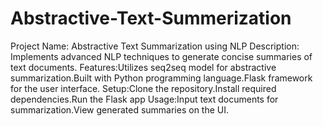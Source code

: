 # Abstractive-Text-Summerization

Project Name: Abstractive Text Summarization using NLP
Description: Implements advanced NLP techniques to generate concise summaries of text documents.
Features:Utilizes seq2seq model for abstractive summarization.Built with Python programming language.Flask framework for the user interface.
Setup:Clone the repository.Install required dependencies.Run the Flask app
Usage:Input text documents for summarization.View generated summaries on the UI.
